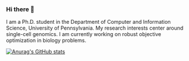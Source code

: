 ### Hi there 👋

I am a Ph.D. student in the Department of Computer and Information Science, University of Pennsylvania. My research interests center around single-cell genomics. I am currently working on robust objective optimization in biology problems.

<!--
**kuang-da/kuang-da** is a ✨ _special_ ✨ repository because its `README.md` (this file) appears on your GitHub profile.

Here are some ideas to get you started:

- 🔭 I’m currently working on ...
- 🌱 I’m currently learning ...
- 👯 I’m looking to collaborate on ...
- 🤔 I’m looking for help with ...
- 💬 Ask me about ...
- 📫 How to reach me: ...
- 😄 Pronouns: ...
- ⚡ Fun fact: ...
-->

[![Anurag's GitHub stats](https://github-readme-stats.vercel.app/api?username=kuang-da&show_icons=true&theme=gruvbox)](https://github.com/anuraghazra/github-readme-stats)
